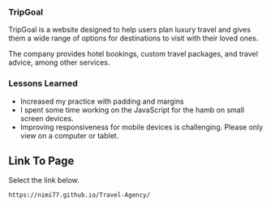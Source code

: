 ### TripGoal

TripGoal is a website designed to help users plan luxury travel and gives them a wide range of options for destinations to visit with their loved ones.

The company provides hotel bookings, custom travel packages, and travel advice, among other services.


### Lessons Learned

- Increased my practice with padding and margins
- I spent some time working on the JavaScript for the hamb on small screen devices.
- Improving responsiveness for mobile devices is challenging.
Please only view on a computer or tablet.

## Link To Page

Select the link below.

```bash
https://nimi77.github.io/Travel-Agency/
```

